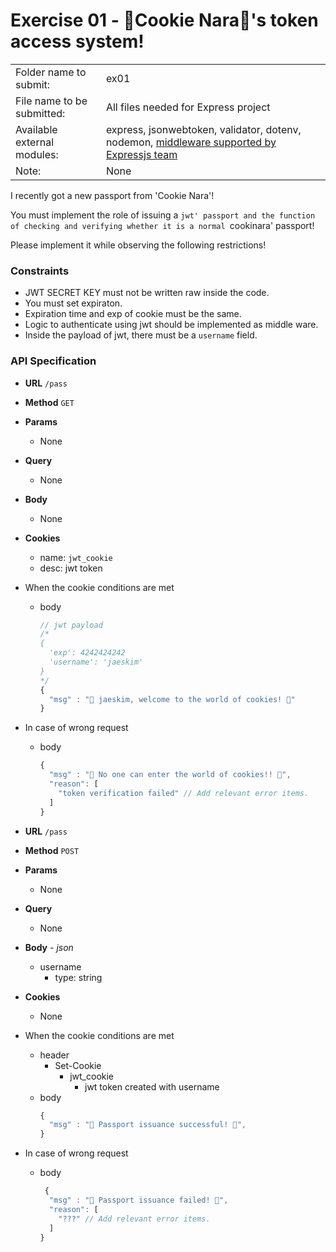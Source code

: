 # Exercise 01 - 🍪Cookie Nara🍪's token access system!

|                      |                                         |
| :--------------------| --------------------------------------- |
| Folder name to submit: | ex01 |
| File name to be submitted: | All files needed for Express project |
| Available external modules: | express, jsonwebtoken, validator, dotenv, nodemon, [middleware supported by Expressjs team](http://expressjs.com/en/resources/middleware.html) |
| Note: | None |


I recently got a new passport from 'Cookie Nara'!

You must implement the role of issuing a `jwt' passport and the function of checking and verifying whether it is a normal `cookinara' passport!

Please implement it while observing the following restrictions!

### Constraints

- JWT SECRET KEY must not be written raw inside the code.
- You must set expiraton.
- Expiration time and exp of cookie must be the same.
- Logic to authenticate using jwt should be implemented as middle ware.
- Inside the payload of jwt, there must be a `username` field.

### API Specification

- **URL**
  `/pass`
- **Method**
  `GET`
- **Params**
  - None
- **Query**
  - None
- **Body**
  - None
- **Cookies**
  - name: `jwt_cookie`
  - desc: jwt token
- When the cookie conditions are met
  - body
    ```js
    // jwt payload
    /*
    {
      'exp': 4242424242
      'username': 'jaeskim'
    }
    */
    {
      "msg" : "🍪 jaeskim, welcome to the world of cookies! 🍪"
    }
    ```
- In case of wrong request
  - body
    ```js
    {
      "msg" : "🍪 No one can enter the world of cookies!! 🍪",
      "reason": [
        "token verification failed" // Add relevant error items.
      ]
    }
    ```

- **URL**
  `/pass`
- **Method**
  `POST`
- **Params**
  - None
- **Query**
  - None
- **Body** - *json*
  - username
    - type: string
- **Cookies**
  - None
- When the cookie conditions are met
  - header
    - Set-Cookie
      - jwt_cookie
        - jwt token created with username
  - body
    ```js
    {
      "msg" : "🍪 Passport issuance successful! 🍪",
    }
    ```
- In case of wrong request
  - body
    ```js
     {
      "msg" : "🍪 Passport issuance failed! 🍪",
      "reason": [
        "???" // Add relevant error items.
      ]
    }
    ```
